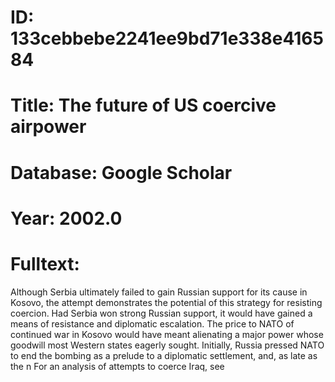 # ID: 133cebbebe2241ee9bd71e338e416584
# Title: The future of US coercive airpower
# Database: Google Scholar
# Year: 2002.0
# Fulltext:
Although Serbia ultimately failed to gain Russian support for its cause in Kosovo, the attempt demonstrates the potential of this strategy for resisting coercion.
Had Serbia won strong Russian support, it would have gained a means of resistance and diplomatic escalation.
The price to NATO of continued war in Kosovo would have meant alienating a major power whose goodwill most Western states eagerly sought.
Initially, Russia pressed NATO to end the bombing as a prelude to a diplomatic settlement, and, as late as the n For an analysis of attempts to coerce Iraq, see
